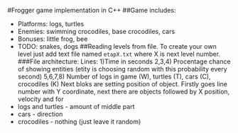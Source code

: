 #Frogger game implementation in C++
##Game includes:
* Platforms: logs, turtles
* Enemies: swimming crocodiles, base crocodiles, cars
* Bonuses: little frog, bee
* TODO: snakes, dogs
##Reading levels from file.
To create your own level just add text file named ```etapX.txt``` where X is next level number.
###File architecture:
Lines:
1)Time in seconds
2,3,4) Procentage chance of showing entities (etity is choosing random with this probability every second)
5,6,7,8) Number of logs in game (W), turtles (T), cars (C), crocodiles (K)
Next bloks are setting position of object. Firstly goes line number with Y coordinate, next there are objects followed by X position, velocity and for
* logs and turtles - amount of middle part
* cars - direction
* crocodiles - nothing (just leave it random)